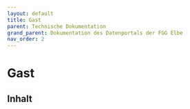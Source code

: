 ```yaml
---
layout: default
title: Gast
parent: Technische Dokumentation
grand_parent: Dokumentation des Datenportals der FGG Elbe
nav_order: 2
---
```


# Gast

## Inhalt